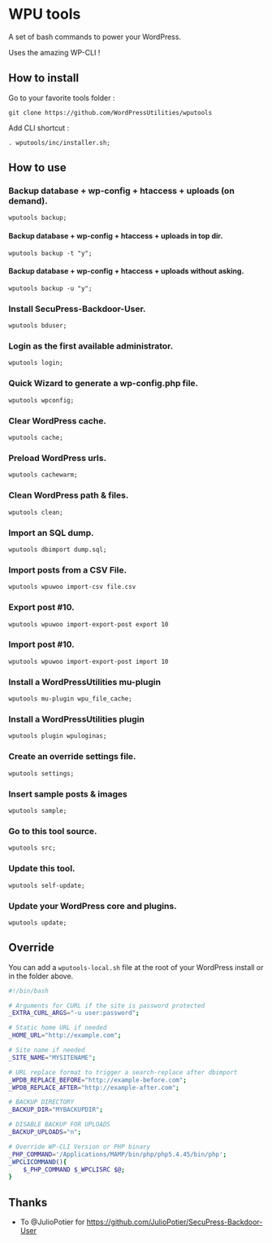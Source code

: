 # WPU tools

A set of bash commands to power your WordPress.

Uses the amazing WP-CLI !

## How to install

Go to your favorite tools folder :

```
git clone https://github.com/WordPressUtilities/wputools
```

Add CLI shortcut :

```
. wputools/inc/installer.sh;
```

## How to use

### Backup database + wp-config + htaccess + uploads (on demand).

`wputools backup;`

#### Backup database + wp-config + htaccess + uploads in top dir.

`wputools backup -t "y";`

#### Backup database + wp-config + htaccess + uploads without asking.

`wputools backup -u "y";`

### Install SecuPress-Backdoor-User.

`wputools bduser;`

### Login as the first available administrator.

`wputools login;`

### Quick Wizard to generate a wp-config.php file.

`wputools wpconfig;`

### Clear WordPress cache.

`wputools cache;`

### Preload WordPress urls.

`wputools cachewarm;`

### Clean WordPress path & files.

`wputools clean;`

### Import an SQL dump.

`wputools dbimport dump.sql;`

### Import posts from a CSV File.

`wputools wpuwoo import-csv file.csv`

### Export post #10.

`wputools wpuwoo import-export-post export 10`

### Import post #10.

`wputools wpuwoo import-export-post import 10`

### Install a WordPressUtilities mu-plugin

`wputools mu-plugin wpu_file_cache;`

### Install a WordPressUtilities plugin

`wputools plugin wpuloginas;`

### Create an override settings file.

`wputools settings;`

### Insert sample posts & images

`wputools sample;`

### Go to this tool source.

`wputools src;`

### Update this tool.

`wputools self-update;`

### Update your WordPress core and plugins.

`wputools update;`

## Override

You can add a `wputools-local.sh` file at the root of your WordPress install or in the folder above.

```bash
#!/bin/bash

# Arguments for CURL if the site is password protected
_EXTRA_CURL_ARGS="-u user:password";

# Static home URL if needed
_HOME_URL="http://example.com";

# Site name if needed
_SITE_NAME="MYSITENAME";

# URL replace format to trigger a search-replace after dbimport
_WPDB_REPLACE_BEFORE="http://example-before.com";
_WPDB_REPLACE_AFTER="http://example-after.com";

# BACKUP DIRECTORY
_BACKUP_DIR="MYBACKUPDIR";

# DISABLE BACKUP FOR UPLOADS
_BACKUP_UPLOADS="n";

# Override WP-CLI Version or PHP binary
_PHP_COMMAND='/Applications/MAMP/bin/php/php5.4.45/bin/php';
_WPCLICOMMAND(){
    $_PHP_COMMAND $_WPCLISRC $@;
}

```

## Thanks

* To @JulioPotier for https://github.com/JulioPotier/SecuPress-Backdoor-User
